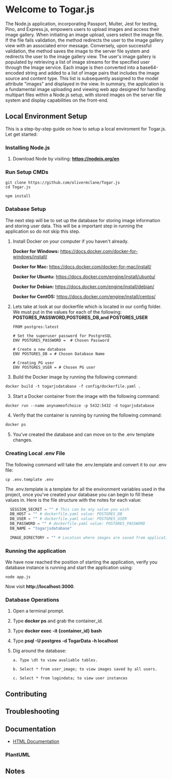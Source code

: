 # Welcome to Togar.js
The Node.js application, incorporating Passport, Multer, Jest for testing, Pino, and Express.js, empowers users to upload images and access their image gallery. When initiating an image upload, users select the image file. If the file fails validation, the method redirects the user to the image gallery view with an associated error message. Conversely, upon successful validation, the method saves the image to the server file system and redirects the user to the image gallery view. The user's image gallery is populated by retrieving a list of image streams for the specified user through the Image service. Each image is then converted into a base64-encoded string and added to a list of image pairs that includes the image source and content type. This list is subsequently assigned to the model attribute "images" and displayed in the view. In summary, the application is a fundamental image uploading and viewing web app designed for handling multipart files within a Node.js setup, with stored images on the server file system and display capabilities on the front-end.

## Local Environment Setup
This is a step-by-step guide on how to setup a local enviroment for Togar.js. Let get started:
### Installing Node.js
1. Download Node by visiting:  **https://nodejs.org/en**
### Run Setup CMDs
```shell
git clone https://github.com/olivermclane/Togar.js
cd Togar.js
```
```shell
npm install
```
### Database Setup

The next step will be to set up the database for storing image information and storing user data. This will be a important step in running the application so do not skip this step.
1. Install Docker on your computer if you haven't already.

   **Docker for Windows:** https://docs.docker.com/docker-for-windows/install/
      
   **Docker for Mac:** https://docs.docker.com/docker-for-mac/install/
      
   **Docker for Ubuntu:** https://docs.docker.com/engine/install/ubuntu/
      
   **Docker for Debian:** https://docs.docker.com/engine/install/debian/
      
   **Docker for CentOS:** https://docs.docker.com/engine/install/centos/

2. Lets take at look at our dockerfile which is located in our config folder. We must put in the values for each of the following: **POSTGRES_PASSWORD,POSTGRES_DB,and POSTGRES_USER** 
    ```shell
    FROM postgres:latest
    
    # Set the superuser password for PostgreSQL
    ENV POSTGRES_PASSWORD =  # Chosen Password
    
    # Create a new database
    ENV POSTGRES_DB = # Chosen Database Name
    
    # Creating PG user
    ENV POSTGRES_USER = # Chosen PG user
    ```
2. Build the Docker image by running the following command: 
```dockerfile
docker build -t togarjsdatabase -f config/dockerfile.yaml .
```
3. Start a Docker container from the image with the following command:
``` dockerfile
docker run --name anynameofchoice -p 5432:5432 -d togarjsdatabase
```
4. Verify that the container is running by running the following command:
``` dockerfile
docker ps 
```
5. You've created the database and can move on to the .env template changes.

### Creating Local .env File
The following command will take the .env.template and convert it to our .env file:
```shell
cp .env.template .env
```
The .env.template is a template for all the environment variables used in the project, once you've created your database you can begin to fill these values in. Here is the file structure with the notes for each value:
```python
  SESSION_SECRET = "" # This can be any value you wish
  DB_HOST = "" # dockerfile.yaml value: POSTGRES_DB
  DB_USER = "" # dockerfile.yaml value: POSTGRES_USER
  DB_PASSWORD = "" # dockerfile.yaml value: POSTGRES_PASSWORD
  DB_NAME = "togarjsdatabase"

  IMAGE_DIRECTORY = "" # Location where images are saved from application

```
### Running the application
We have now reached the position of starting the application, verify you database instance is running and start the application using:
``` shell
node app.js
```
Now visit **http://localhost:3000**.


### Database Operations
1. Open a terminal prompt.
2. Type **docker ps** and grab the container_id.
3. Type **docker exec -it {container_id} bash**
4. Type **psql -U postgres -d TogarData -h localhost**
5. Dig around the database:

       a. Type \dt to view avaliable tables.
       
       b. Select * from user_image; to view images saved by all users.
   
       c. Select * from logindata; to view user instances
   
## Contributing
## Troubleshooting
## Documentation
- [HTML Documentation]((https://github.com/olivermclane/Togar.js/blob/master/docs/index.html)https://github.com/olivermclane/Togar.js/blob/master/docs/index.html)

### PlantUML

## Notes


